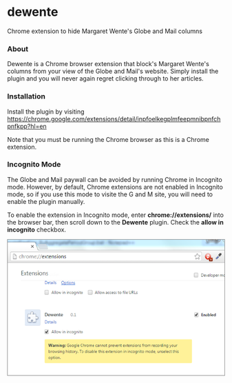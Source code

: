 # dewente
Chrome extension to hide Margaret Wente's Globe and Mail columns

<h3>About</h3>
<p>
Dewente is a Chrome browser extension that block's Margaret Wente's columns from your view of the Globe and Mail's website. Simply install the plugin and you will never again regret clicking through to her articles.
</p>

<h3>Installation</h3>
<p>
Install the plugin by visiting <a href='https://chrome.google.com/extensions/detail/inpfoelkegplmfeepmnibpnfchpnfkpp?hl=en'>https://chrome.google.com/extensions/detail/inpfoelkegplmfeepmnibpnfchpnfkpp?hl=en</a>  
</p>
<p>
Note that you must be running the Chrome browser as this is a Chrome extension.
</p>

<h3>Incognito Mode</h3>
<p>
The Globe and Mail paywall can be avoided by running Chrome in Incognito mode.  However, by default, Chrome extensions are not enabled in Incognito mode, so if you use this mode to visite the G and M site, you will need to enable the plugin manually.
</p>
<p>
To enable the extension in Incognito mode, enter <b>chrome://extensions/</b> into the browser bar, then scroll down to the <b>Dewente</b> plugin.  Check the <b>allow in incognito</b> checkbox.
</p>
<img src="AllowIncognito.PNG" style="border: 1px solid gray">
